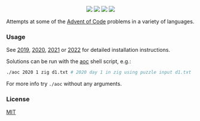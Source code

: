 <p align="center">
    <a href="./2022"><img src="https://img.shields.io/badge/2022-8%2F25-blue"></a>
    <a href="./2021"><img src="https://img.shields.io/badge/2021-15%2F25-blue"></a>
    <a href="./2020"><img src="https://img.shields.io/badge/2020-15%2F25-blue"></a>
    <a href="./2019"><img src="https://img.shields.io/badge/2019-3%2F25-blue"></a>
</p>

Attempts at some of the [Advent of Code](https://adventofcode.com/) problems in a variety
 of languages.

### Usage

See [2019](./2019/README.md), [2020](./2020/README.md), [2021](./2021/README.md)
or [2022](./2022/README.md) for detailed installation instructions.

Solutions can be run with the [aoc](./aoc) shell script, e.g.:

```sh
./aoc 2020 1 zig d1.txt # 2020 day 1 in zig using puzzle input d1.txt
```

For more info try `./aoc` without any arguments.

### License

[MIT](./LICENSE)
